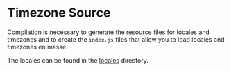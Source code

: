 # Timezone Source

Compilation is necessary to generate the resource files for locales and
timezones and to create the `index.js` files that allow you to load locales and
timezones en masse.

The locales can be found in the [locales](locales) directory.
